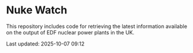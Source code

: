 # Nuke Watch

This repository includes code for retrieving the latest information available on the output of EDF nuclear power plants in the UK.

Last updated: 2025-10-07 09:12
